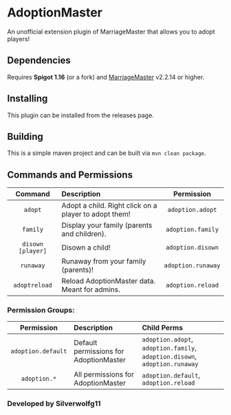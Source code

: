 # AdoptionMaster
An unofficial extension plugin of MarriageMaster that allows you to adopt players!

## Dependencies
Requires **Spigot 1.16** (or a fork) and [MarriageMaster](https://github.com/GeorgH93/MarriageMaster) v2.2.14 or higher.

## Installing
This plugin can be installed from the releases page.

## Building
This is a simple maven project and can be built via `mvn clean package`.

## Commands and Permissions
| Command | Description | Permission |
| :---: | :--- | :---: |
| `adopt` | Adopt a child. Right click on a player to adopt them! | `adoption.adopt` |
| `family` | Display your family (parents and children). | `adoption.family` |
| `disown [player]` | Disown a child! | `adoption.disown` |
| `runaway` | Runaway from your family (parents)! | `adoption.runaway` |
| `adoptreload` | Reload AdoptionMaster data. Meant for admins. | `adoption.reload` |

### Permission Groups:
| Permission | Description | Child Perms |
| :---: | :--- | :-- |
| `adoption.default` | Default permissions for AdoptionMaster | `adoption.adopt`, `adoption.family`, `adoption.disown`, `adoption.runaway` |
| `adoption.*` | All permissions for AdoptionMaster | `adoption.default`, `adoption.reload`  |

### Developed by Silverwolfg11 
